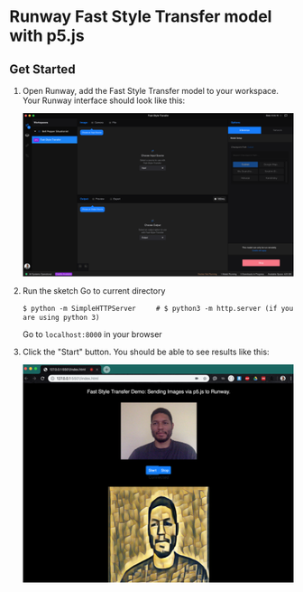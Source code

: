 # Runway Fast Style Transfer model with p5.js

## Get Started
1. Open Runway, add the Fast Style Transfer model to your workspace.
    Your Runway interface should look like this:

    <img src="images/interface.png" width="500">

2. Run the sketch
    Go to current directory
    ```
    $ python -m SimpleHTTPServer     # $ python3 -m http.server (if you are using python 3)
    ```
    Go to `localhost:8000` in your browser
3. Click the "Start" button.
    You should be able to see results like this:
    
    <img src="images/header.png" width="500">